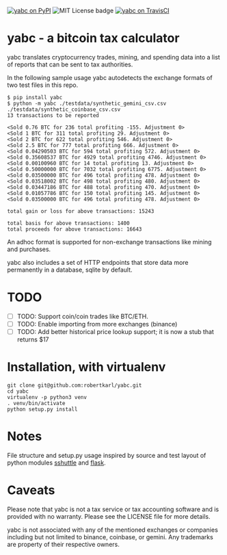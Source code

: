 [![yabc on PyPI](https://img.shields.io/pypi/v/yabc.svg)](https://pypi.org/project/yabc/) ![MIT License badge](https://img.shields.io/badge/license-MIT-green.svg) [![yabc on TravisCI](https://travis-ci.org/robertkarl/yabc.svg?branch=master)](https://travis-ci.org/robertkarl/yabc)

# yabc - a bitcoin tax calculator
yabc translates cryptocurrency trades, mining, and spending data into a list of
reports that can be sent to tax authorities.  

In the following sample usage yabc autodetects the exchange formats of two test
files in this repo.

```
$ pip install yabc
$ python -m yabc ./testdata/synthetic_gemini_csv.csv ./testdata/synthetic_coinbase_csv.csv 
13 transactions to be reported

<Sold 0.76 BTC for 236 total profiting -155. Adjustment 0>
<Sold 1 BTC for 311 total profiting 29. Adjustment 0>
<Sold 2 BTC for 622 total profiting 546. Adjustment 0>
<Sold 2.5 BTC for 777 total profiting 666. Adjustment 0>
<Sold 0.04290503 BTC for 594 total profiting 572. Adjustment 0>
<Sold 0.35608537 BTC for 4929 total profiting 4746. Adjustment 0>
<Sold 0.00100960 BTC for 14 total profiting 13. Adjustment 0>
<Sold 0.50000000 BTC for 7032 total profiting 6775. Adjustment 0>
<Sold 0.03500000 BTC for 496 total profiting 478. Adjustment 0>
<Sold 0.03518002 BTC for 498 total profiting 480. Adjustment 0>
<Sold 0.03447186 BTC for 488 total profiting 470. Adjustment 0>
<Sold 0.01057786 BTC for 150 total profiting 145. Adjustment 0>
<Sold 0.03500000 BTC for 496 total profiting 478. Adjustment 0>

total gain or loss for above transactions: 15243

total basis for above transactions: 1400
total proceeds for above transactions: 16643
```

An adhoc format is supported for non-exchange transactions like mining and purchases.

yabc also includes a set of HTTP endpoints that store data more permanently in
a database, sqlite by default.

# TODO

- [ ] TODO: Support coin/coin trades like BTC/ETH.
- [ ] TODO: Enable importing from more exchanges (binance)
- [ ] TODO: Add better historical price lookup support; it is now a stub that returns $17

# Installation, with virtualenv
```
git clone git@github.com:robertkarl/yabc.git
cd yabc
virtualenv -p python3 venv
. venv/bin/activate
python setup.py install
```

# Notes
File structure and setup.py usage inspired by source and test layout of python modules
[sshuttle](https://github.com/sshuttle/sshuttle) and
[flask](https://github.com/pallets/flask).

# Caveats
Please note that yabc is not a tax service or tax accounting software and is
provided with no warranty. Please see the LICENSE file for more details.

yabc is not associated with any of the mentioned exchanges or companies
including but not limited to binance, coinbase, or gemini. Any trademarks are
property of their respective owners.
